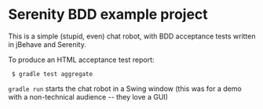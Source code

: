 Serenity BDD example project
============================

This is a simple (stupid, even) chat robot, with
BDD acceptance tests written in jBehave and Serenity.

To produce an HTML acceptance test report:

     $ gradle test aggregate

`gradle run` starts the chat robot in a Swing
window (this was for a demo with a
non-technical audience -- they love a GUI)
